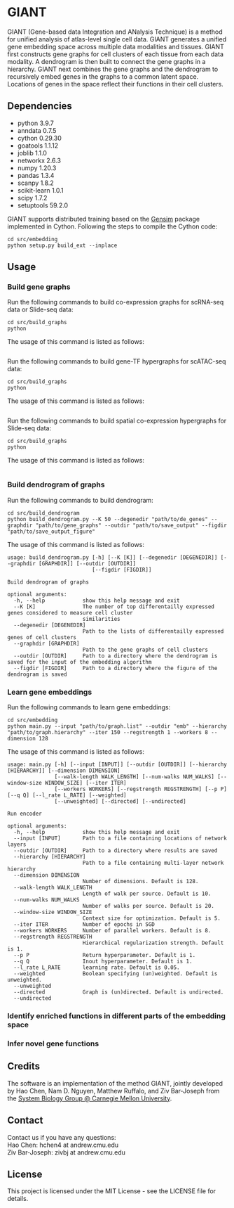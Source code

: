 # GIANT
GIANT (Gene-based data Integration and ANalysis Technique) is a method for unified analysis of atlas-level single cell data. GIANT generates a unified gene embedding space across multiple data modalities and tissues. GIANT first constructs gene graphs for cell clusters of each tissue from each data modality. A dendrogram is then built to connect the gene graphs in a hierarchy. GIANT next combines the gene graphs and the dendrogram to recursively embed genes in the graphs to a common latent space. Locations of genes in the space reflect their functions in their cell clusters.

## Dependencies
- python 3.9.7</br>
- anndata 0.7.5</br>
- cython 0.29.30</br>
- goatools 1.1.12</br>
- joblib 1.1.0</br>
- networkx 2.6.3</br>
- numpy 1.20.3</br>
- pandas 1.3.4</br>
- scanpy 1.8.2</br>
- scikit-learn 1.0.1</br>
- scipy 1.7.2</br>
- setuptools 59.2.0</br>

GIANT supports distributed training based on the [Gensim](https://radimrehurek.com/gensim/apiref.html#api-reference) package implemented in Cython. Following the steps to compile the Cython code:
```
cd src/embedding
python setup.py build_ext --inplace
```

## Usage
### Build gene graphs
Run the following commands to build co-expression graphs for scRNA-seq data or Slide-seq data:
```
cd src/build_graphs
python
```

The usage of this command is listed as follows:
```
```

Run the following commands to build gene-TF hypergraphs for scATAC-seq data:
```
cd src/build_graphs
python
```

The usage of this command is listed as follows:
```
```

Run the following commands to build spatial co-expression hypergraphs for Slide-seq data:
```
cd src/build_graphs
python 
```

The usage of this command is listed as follows:
```
```



### Build dendrogram of graphs
Run the following commands to build dendrogram:
```
cd src/build_dendrogram
python build_dendrogram.py --K 50 --degenedir "path/to/de_genes" --graphdir "path/to/gene_graphs" --outdir "path/to/save_output" --figdir "path/to/save_output_figure"
```

The usage of this command is listed as follows:
```
usage: build_dendrogram.py [-h] [--K [K]] [--degenedir [DEGENEDIR]] [--graphdir [GRAPHDIR]] [--outdir [OUTDIR]]
                           [--figdir [FIGDIR]]

Build dendrogram of graphs

optional arguments:
  -h, --help            show this help message and exit
  --K [K]               The number of top differentailly expressed genes considered to measure cell cluster
                        similarities
  --degenedir [DEGENEDIR]
                        Path to the lists of differentailly expressed genes of cell clusters
  --graphdir [GRAPHDIR]
                        Path to the gene graphs of cell clusters
  --outdir [OUTDIR]     Path to a directory where the dendrogram is saved for the input of the embedding algorithm
  --figdir [FIGDIR]     Path to a directory where the figure of the dendrogram is saved
```

### Learn gene embeddings
Run the following commands to learn gene embeddings:
```
cd src/embedding
python main.py --input "path/to/graph.list" --outdir "emb" --hierarchy "path/to/graph.hierarchy" --iter 150 --regstrength 1 --workers 8 --dimension 128
```

The usage of this command is listed as follows:
```
usage: main.py [-h] [--input [INPUT]] [--outdir [OUTDIR]] [--hierarchy [HIERARCHY]] [--dimension DIMENSION]
               [--walk-length WALK_LENGTH] [--num-walks NUM_WALKS] [--window-size WINDOW_SIZE] [--iter ITER]
               [--workers WORKERS] [--regstrength REGSTRENGTH] [--p P] [--q Q] [--l_rate L_RATE] [--weighted]
               [--unweighted] [--directed] [--undirected]

Run encoder

optional arguments:
  -h, --help            show this help message and exit
  --input [INPUT]       Path to a file containing locations of network layers
  --outdir [OUTDIR]     Path to a directory where results are saved
  --hierarchy [HIERARCHY]
                        Path to a file containing multi-layer network hierarchy
  --dimension DIMENSION
                        Number of dimensions. Default is 128.
  --walk-length WALK_LENGTH
                        Length of walk per source. Default is 10.
  --num-walks NUM_WALKS
                        Number of walks per source. Default is 20.
  --window-size WINDOW_SIZE
                        Context size for optimization. Default is 5.
  --iter ITER           Number of epochs in SGD
  --workers WORKERS     Number of parallel workers. Default is 8.
  --regstrength REGSTRENGTH
                        Hierarchical regularization strength. Default is 1.
  --p P                 Return hyperparameter. Default is 1.
  --q Q                 Inout hyperparameter. Default is 1.
  --l_rate L_RATE       learning rate. Default is 0.05.
  --weighted            Boolean specifying (un)weighted. Default is unweighted.
  --unweighted
  --directed            Graph is (un)directed. Default is undirected.
  --undirected
```

### Identify enriched functions in different parts of the embedding space
### Infer novel gene functions

## Credits
The software is an implementation of the method GIANT, jointly developed by Hao Chen, Nam D. Nguyen, Matthew Ruffalo, and Ziv Bar-Joseph from the [System Biology Group @ Carnegie Mellon University](http://sb.cs.cmu.edu/).

## Contact
Contact us if you have any questions:</br>
Hao Chen: hchen4 at andrew.cmu.edu</br>
Ziv Bar-Joseph: zivbj at andrew.cmu.edu</br>

## License
This project is licensed under the MIT License - see the LICENSE file for details.
